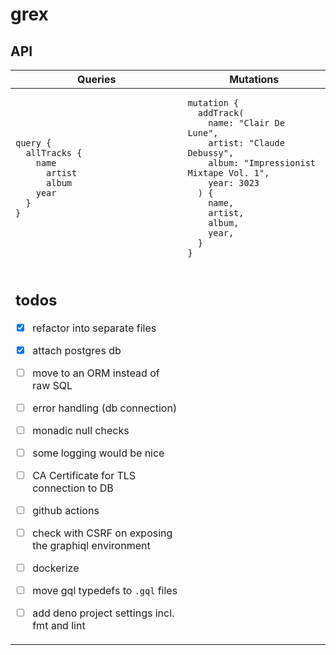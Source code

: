 # grex

## API

<table>
<thead><tr><th>Queries</th><th>Mutations</th></tr></thead>
<tbody>
<tr><td>

```gql
query {
  allTracks {
    name
      artist
      album
    year
  }
}
```

</td><td>

```gql
mutation {
  addTrack(
    name: "Clair De Lune",
    artist: "Claude Debussy",
    album: "Impressionist Mixtape Vol. 1",
    year: 3023
  ) {
    name,
    artist,
    album,
    year,
  }
}
```
</td></tr>
<tr><td>

## todos

- [X] refactor into separate files
- [X] attach postgres db
- [ ] move to an ORM instead of raw SQL
- [ ] error handling (db connection)
- [ ] monadic null checks
- [ ] some logging would be nice

- [ ] CA Certificate for TLS connection to DB

- [ ] github actions
- [ ] check with CSRF on exposing the graphiql environment
- [ ] dockerize

- [ ] move gql typedefs to `.gql` files
- [ ] add deno project settings incl. fmt and lint
